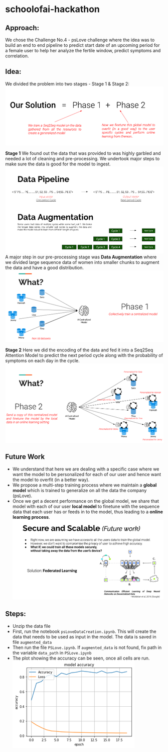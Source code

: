 # schoolofai-hackathon

## Approach:
We chose the Challenge No.4 - psLove challenge where the idea was to build an end to end pipeline to predict start date of an upcoming period for a female user to help her analyze the fertile window, predict symptoms and correlation. 

## Idea:
We divided the problem into two stages - Stage 1 & Stage 2:
![Alt text](4.png?raw=true "Multi-step learning")


  **Stage 1**
  We found out the data that was provided to was highly garbled and needed a lot of cleaning and pre-processing. 
  We undertook major steps to make sure the data is good for the model to ingest. 
  ![Alt text](5.png?raw=true "Data Pre-processing")
  A major step in our pre-processing stage was **Data Augmentation** where we divided large sequence data of women into      smaller chunks to augment the data and have a good distribution. 
  ![Alt text](1.png?raw=true "Centralized Model")
  
  **Stage 2**
  Here we did the encoding of the data and fed it into a Seq2Seq Attention Model to predict the next period cycle along with the probability of symptoms on each day in the cycle. 
  ![Alt text](3.png?raw=true "Personalized Learning - Lifelong online training process")
  
## Future Work
- We understand that here we are dealing with a specific case where we want the model to be personalized for each of our user and hence want the model to overfit (in a better way). 
- We propose a multi-step training process where we maintain a **global model** which is trained to generalize on all the data the company (psLove). 
- Once we get a decent performance on the global model, we share that model with each of our user **local model** to finetune with the sequence data that each user has or feeds in to the model, thus leading to a **online learning process**. 
![Alt text](6.png?raw=true "Federated Learning")


## Steps:
- Unzip the data file
- First, run the notebook `psLoveDataCreation.ipynb`. This will create the data that needs to be used as input in the model. The data is saved in file `augmented_data`
- Then run the file `PSLove.ipynb`. If `augmented_data` is not found, fix path in the variable `data_path` in `PSLove.ipynb`
- The plot showing the accuracy can be seen, once all cells are run.
![Alt text](plot.png?raw=true "Accuracy and Loss")
